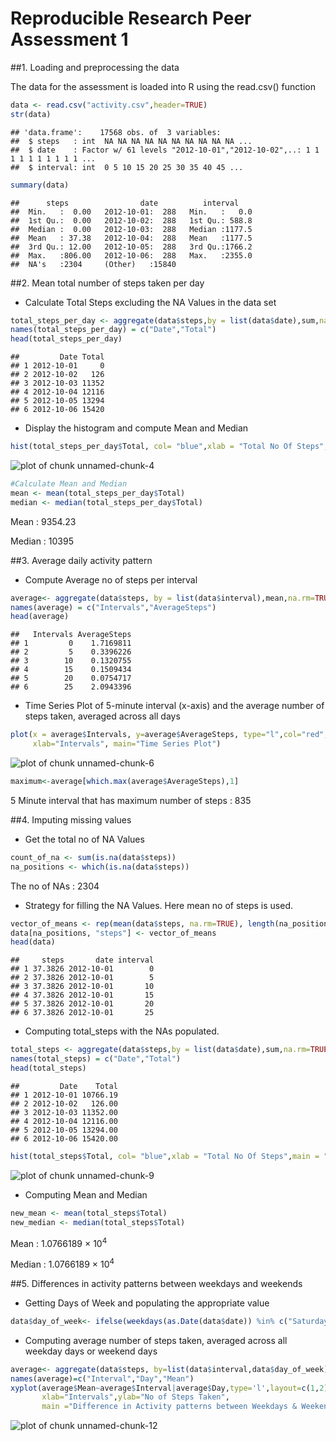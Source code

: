 Reproducible Research Peer Assessment 1
=========================================

##1. Loading and preprocessing the data

The data for the assessment is loaded into R using the read.csv() function


```r
data <- read.csv("activity.csv",header=TRUE)
str(data)
```

```
## 'data.frame':	17568 obs. of  3 variables:
##  $ steps   : int  NA NA NA NA NA NA NA NA NA NA ...
##  $ date    : Factor w/ 61 levels "2012-10-01","2012-10-02",..: 1 1 1 1 1 1 1 1 1 1 ...
##  $ interval: int  0 5 10 15 20 25 30 35 40 45 ...
```

```r
summary(data)
```

```
##      steps                date          interval     
##  Min.   :  0.00   2012-10-01:  288   Min.   :   0.0  
##  1st Qu.:  0.00   2012-10-02:  288   1st Qu.: 588.8  
##  Median :  0.00   2012-10-03:  288   Median :1177.5  
##  Mean   : 37.38   2012-10-04:  288   Mean   :1177.5  
##  3rd Qu.: 12.00   2012-10-05:  288   3rd Qu.:1766.2  
##  Max.   :806.00   2012-10-06:  288   Max.   :2355.0  
##  NA's   :2304     (Other)   :15840
```


##2. Mean total number of steps taken per day

* Calculate Total Steps excluding the NA Values in the data set 

```r
total_steps_per_day <- aggregate(data$steps,by = list(data$date),sum,na.rm=TRUE)
names(total_steps_per_day) = c("Date","Total")
head(total_steps_per_day)
```

```
##         Date Total
## 1 2012-10-01     0
## 2 2012-10-02   126
## 3 2012-10-03 11352
## 4 2012-10-04 12116
## 5 2012-10-05 13294
## 6 2012-10-06 15420
```

* Display the histogram and compute Mean and Median 

```r
hist(total_steps_per_day$Total, col= "blue",xlab = "Total No Of Steps",main = "Histogram of Total No of Steps")
```

![plot of chunk unnamed-chunk-4](figure/unnamed-chunk-4-1.png) 

```r
#Calculate Mean and Median
mean <- mean(total_steps_per_day$Total)
median <- median(total_steps_per_day$Total)
```

Mean :  9354.23 

Median :  10395 


##3. Average daily activity pattern

* Compute Average no of steps per interval

```r
average<- aggregate(data$steps, by = list(data$interval),mean,na.rm=TRUE)
names(average) = c("Intervals","AverageSteps")
head(average)
```

```
##   Intervals AverageSteps
## 1         0    1.7169811
## 2         5    0.3396226
## 3        10    0.1320755
## 4        15    0.1509434
## 5        20    0.0754717
## 6        25    2.0943396
```

* Time Series Plot of 5-minute interval (x-axis) and the average number of steps taken, averaged across all days

```r
plot(x = average$Intervals, y=average$AverageSteps, type="l",col="red",ylab="Average No of Steps",
     xlab="Intervals", main="Time Series Plot")
```

![plot of chunk unnamed-chunk-6](figure/unnamed-chunk-6-1.png) 

```r
maximum<-average[which.max(average$AverageSteps),1]
```

5 Minute interval that has maximum number of steps : 835


##4. Imputing missing values

* Get the total no of NA Values

```r
count_of_na <- sum(is.na(data$steps))
na_positions <- which(is.na(data$steps))
```
The no of NAs : 2304  

* Strategy for filling the NA Values. Here mean no of steps is used.

```r
vector_of_means <- rep(mean(data$steps, na.rm=TRUE), length(na_positions))
data[na_positions, "steps"] <- vector_of_means
head(data)
```

```
##     steps       date interval
## 1 37.3826 2012-10-01        0
## 2 37.3826 2012-10-01        5
## 3 37.3826 2012-10-01       10
## 4 37.3826 2012-10-01       15
## 5 37.3826 2012-10-01       20
## 6 37.3826 2012-10-01       25
```

* Computing total_steps with the NAs populated.

```r
total_steps <- aggregate(data$steps,by = list(data$date),sum,na.rm=TRUE)
names(total_steps) = c("Date","Total")
head(total_steps)
```

```
##         Date    Total
## 1 2012-10-01 10766.19
## 2 2012-10-02   126.00
## 3 2012-10-03 11352.00
## 4 2012-10-04 12116.00
## 5 2012-10-05 13294.00
## 6 2012-10-06 15420.00
```

```r
hist(total_steps$Total, col= "blue",xlab = "Total No Of Steps",main = "Histogram of Total No of Steps")
```

![plot of chunk unnamed-chunk-9](figure/unnamed-chunk-9-1.png) 

* Computing Mean and Median

```r
new_mean <- mean(total_steps$Total)
new_median <- median(total_steps$Total)
```

Mean : 1.0766189 &times; 10<sup>4</sup>

Median : 1.0766189 &times; 10<sup>4</sup>


##5. Differences in activity patterns between weekdays and weekends

* Getting Days of Week and populating the appropriate value

```r
data$day_of_week<- ifelse(weekdays(as.Date(data$date)) %in% c("Saturday", "Sunday"),'weekend','weekday')                                                
```

* Computing average number of steps taken, averaged across all weekday days or weekend days

```r
average<- aggregate(data$steps, by=list(data$interval,data$day_of_week),mean)
names(average)=c("Interval","Day","Mean")
xyplot(average$Mean~average$Interval|average$Day,type='l',layout=c(1,2),
       xlab="Intervals",ylab="No of Steps Taken",
       main ="Difference in Activity patterns between Weekdays & Weekends")
```

![plot of chunk unnamed-chunk-12](figure/unnamed-chunk-12-1.png) 
